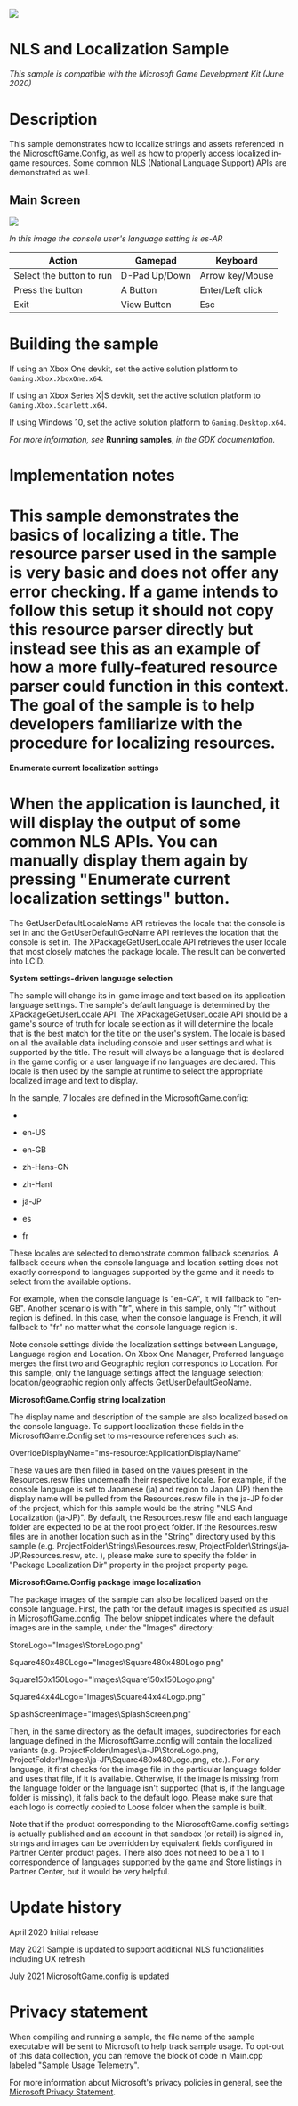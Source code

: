   ![](./media/image1.png)

#   NLS and Localization Sample

*This sample is compatible with the Microsoft Game Development Kit (June
2020)*

# Description

This sample demonstrates how to localize strings and assets referenced
in the MicrosoftGame.Config, as well as how to properly access localized
in-game resources. Some common NLS (National Language Support) APIs are
demonstrated as well.

## Main Screen

![](./media/image3.png)

*In this image the console user's language setting is es-AR*

| Action                      |  Gamepad            |  Keyboard         |
|-----------------------------|--------------------|------------------|
| Select the button to run    |  D-Pad Up/Down      |  Arrow key/Mouse  |
| Press the button            |  A Button           |  Enter/Left click |
| Exit                        |  View Button        |  Esc              |

# Building the sample

If using an Xbox One devkit, set the active solution platform to `Gaming.Xbox.XboxOne.x64`.

If using an Xbox Series X|S devkit, set the active solution platform to `Gaming.Xbox.Scarlett.x64`.

If using Windows 10, set the active solution platform to `Gaming.Desktop.x64`.

*For more information, see* __Running samples__, *in the GDK documentation.*

# Implementation notes

# This sample demonstrates the basics of localizing a title. The resource parser used in the sample is very basic and does not offer any error checking. If a game intends to follow this setup it should not copy this resource parser directly but instead see this as an example of how a more fully-featured resource parser could function in this context. The goal of the sample is to help developers familiarize with the procedure for localizing resources.

**Enumerate current localization settings**

# When the application is launched, it will display the output of some common NLS APIs. You can manually display them again by pressing "Enumerate current localization settings" button.

The GetUserDefaultLocaleName API retrieves the locale that the console
is set in and the GetUserDefaultGeoName API retrieves the location that
the console is set in. The XPackageGetUserLocale API retrieves the user
locale that most closely matches the package locale. The result can be
converted into LCID.

**System settings-driven language selection**

The sample will change its in-game image and text based on its
application language settings. The sample's default language is
determined by the XPackageGetUserLocale API. The XPackageGetUserLocale
API should be a game's source of truth for locale selection as it will
determine the locale that is the best match for the title on the user's
system. The locale is based on all the available data including console
and user settings and what is supported by the title. The result will
always be a language that is declared in the game config or a user
language if no languages are declared. This locale is then used by the
sample at runtime to select the appropriate localized image and text to
display.

In the sample, 7 locales are defined in the MicrosoftGame.config:

-   

-   en-US

-   en-GB

-   zh-Hans-CN

-   zh-Hant

-   ja-JP

-   es

-   fr

These locales are selected to demonstrate common fallback scenarios. A
fallback occurs when the console language and location setting does not
exactly correspond to languages supported by the game and it needs to
select from the available options.

For example, when the console language is "en-CA", it will fallback to
"en-GB". Another scenario is with "fr", where in this sample, only "fr"
without region is defined. In this case, when the console language is
French, it will fallback to "fr" no matter what the console language
region is.

Note console settings divide the localization settings between Language,
Language region and Location. On Xbox One Manager, Preferred language
merges the first two and Geographic region corresponds to Location. For
this sample, only the language settings affect the language selection;
location/geographic region only affects GetUserDefaultGeoName.

**MicrosoftGame.Config string localization**

The display name and description of the sample are also localized based
on the console language. To support localization these fields in the
MicrosoftGame.Config set to ms-resource references such as:

OverrideDisplayName=\"ms-resource:ApplicationDisplayName\"

These values are then filled in based on the values present in the
Resources.resw files underneath their respective locale. For example, if
the console language is set to Japanese (ja) and region to Japan (JP)
then the display name will be pulled from the Resources.resw file in the
ja-JP folder of the project, which for this sample would be the string
"NLS And Localization (ja-JP)". By default, the Resources.resw file and
each language folder are expected to be at the root project folder. If
the Resources.resw files are in another location such as in the "String"
directory used by this sample (e.g.
ProjectFolder\\Strings\\Resources.resw,
ProjectFolder\\Strings\\ja-JP\\Resources.resw, etc. ), please make sure
to specify the folder in "Package Localization Dir" property in the
project property page.

**MicrosoftGame.Config package image localization**

The package images of the sample can also be localized based on the
console language. First, the path for the default images is specified as
usual in MicrosoftGame.config. The below snippet indicates where the
default images are in the sample, under the "Images" directory:

StoreLogo=\"Images\\StoreLogo.png\"

Square480x480Logo=\"Images\\Square480x480Logo.png\"

Square150x150Logo=\"Images\\Square150x150Logo.png\"

Square44x44Logo=\"Images\\Square44x44Logo.png\"

SplashScreenImage=\"Images\\SplashScreen.png\"

Then, in the same directory as the default images, subdirectories for
each language defined in the MicrosoftGame.config will contain the
localized variants (e.g. ProjectFolder\\Images\\ja-JP\\StoreLogo.png,
ProjectFolder\\Images\\ja-JP\\Square480x480Logo.png, etc.). For any
language, it first checks for the image file in the particular language
folder and uses that file, if it is available. Otherwise, if the image
is missing from the language folder or the language isn't supported
(that is, if the language folder is missing), it falls back to the
default logo. Please make sure that each logo is correctly copied to
Loose folder when the sample is built.

Note that if the product corresponding to the MicrosoftGame.config
settings is actually published and an account in that sandbox (or
retail) is signed in, strings and images can be overridden by equivalent
fields configured in Partner Center product pages. There also does not
need to be a 1 to 1 correspondence of languages supported by the game
and Store listings in Partner Center, but it would be very helpful.

# Update history

April 2020 Initial release

May 2021 Sample is updated to support additional NLS functionalities
including UX refresh

July 2021 MicrosoftGame.config is updated

# Privacy statement

When compiling and running a sample, the file name of the sample
executable will be sent to Microsoft to help track sample usage. To
opt-out of this data collection, you can remove the block of code in
Main.cpp labeled "Sample Usage Telemetry".

For more information about Microsoft's privacy policies in general, see
the [Microsoft Privacy
Statement](https://privacy.microsoft.com/en-us/privacystatement/).
